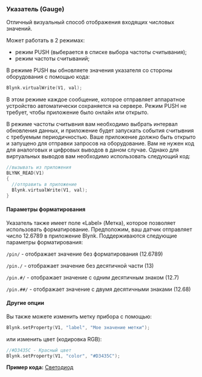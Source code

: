 
### Указатель (Gauge)

Отличный визуальный способ отображения входящих числовых значений.

Может работать в 2 режимах:

- режим PUSH (выберается в списке выбора частоты считывания);
- режим частоты считываний;

В режиме PUSH вы обновляете значения указателя со стороны оборудования с помощью кода:
 
```cpp
Blynk.virtualWrite(V1, val); 
```

В этом режиме каждое сообщение, которое отправляет аппаратное устройство автоматически сохраняется на сервере. Режим PUSH не требует, чтобы приложение было онлайн или открыто.

В режиме частоты считывния вам необходимо выбрать интервал обновления данных, и приложение будет запускать события считывния с требуемым периодичностью.
Ваше приложение должно быть открыто и запущено для отправки запросов на оборудование. Вам не нужен код для аналоговых и цифровых выводов в даном случае. Однако для виртуальных выводов вам необходимо использовать следующий код:

```cpp
//вызывать из приложения
BLYNK_READ(V1)
{
  //отправить в приложение
  Blynk.virtualWrite(V1, val);
}
```

#### Параметры форматирования

Указатель также имеет поле «Label» (Метка), которое позволяет использовать форматирование.
Предположим, ваш датчик отправляет число 12.6789 в приложение Blynk.
Поддерживаются следующие параметры форматирования:

```/pin/``` - отображает значение без форматирования (12.6789)

```/pin./``` - отображает значение без десятичной части (13)

```/pin.#/``` - отображает значение с одним десятичным знаком (12.7)

```/pin.##/``` - отображает значение с двумя десятичными знаками (12.68)

#### Другие опции

Вы также можете изменить метку прибора с помощью:

```cpp
Blynk.setProperty(V1, "label", "Мое значение метки");
```

или изменить цвет (кодировка RGB): 

```cpp
//#D3435C - Красный цвет
Blynk.setProperty(V1, "color", "#D3435C");
```

**Пример кода:** [Светодиод](https://github.com/blynkkk/blynk-library/blob/master/examples/GettingStarted/BlynkBlink/BlynkBlink.ino)
